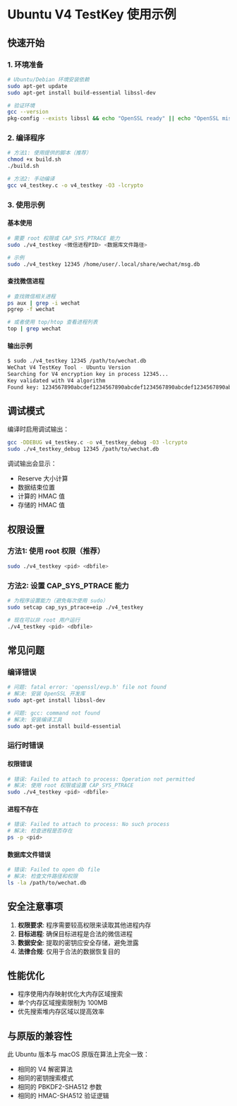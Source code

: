 # Ubuntu V4 TestKey 使用示例

## 快速开始

### 1. 环境准备
```bash
# Ubuntu/Debian 环境安装依赖
sudo apt-get update
sudo apt-get install build-essential libssl-dev

# 验证环境
gcc --version
pkg-config --exists libssl && echo "OpenSSL ready" || echo "OpenSSL missing"
```

### 2. 编译程序
```bash
# 方法1: 使用提供的脚本（推荐）
chmod +x build.sh
./build.sh

# 方法2: 手动编译
gcc v4_testkey.c -o v4_testkey -O3 -lcrypto
```

### 3. 使用示例

#### 基本使用
```bash
# 需要 root 权限或 CAP_SYS_PTRACE 能力
sudo ./v4_testkey <微信进程PID> <数据库文件路径>

# 示例
sudo ./v4_testkey 12345 /home/user/.local/share/wechat/msg.db
```

#### 查找微信进程
```bash
# 查找微信相关进程
ps aux | grep -i wechat
pgrep -f wechat

# 或者使用 top/htop 查看进程列表
top | grep wechat
```

#### 输出示例
```bash
$ sudo ./v4_testkey 12345 /path/to/wechat.db
WeChat V4 TestKey Tool - Ubuntu Version
Searching for V4 encryption key in process 12345...
Key validated with V4 algorithm
Found key: 1234567890abcdef1234567890abcdef1234567890abcdef1234567890abcdef
```

## 调试模式

编译时启用调试输出：
```bash
gcc -DDEBUG v4_testkey.c -o v4_testkey_debug -O3 -lcrypto
sudo ./v4_testkey_debug 12345 /path/to/wechat.db
```

调试输出会显示：
- Reserve 大小计算
- 数据结束位置
- 计算的 HMAC 值
- 存储的 HMAC 值

## 权限设置

### 方法1: 使用 root 权限（推荐）
```bash
sudo ./v4_testkey <pid> <dbfile>
```

### 方法2: 设置 CAP_SYS_PTRACE 能力
```bash
# 为程序设置能力（避免每次使用 sudo）
sudo setcap cap_sys_ptrace=eip ./v4_testkey

# 现在可以非 root 用户运行
./v4_testkey <pid> <dbfile>
```

## 常见问题

### 编译错误
```bash
# 问题: fatal error: 'openssl/evp.h' file not found
# 解决: 安装 OpenSSL 开发库
sudo apt-get install libssl-dev

# 问题: gcc: command not found
# 解决: 安装编译工具
sudo apt-get install build-essential
```

### 运行时错误

#### 权限错误
```bash
# 错误: Failed to attach to process: Operation not permitted
# 解决: 使用 root 权限或设置 CAP_SYS_PTRACE
sudo ./v4_testkey <pid> <dbfile>
```

#### 进程不存在
```bash
# 错误: Failed to attach to process: No such process
# 解决: 检查进程是否存在
ps -p <pid>
```

#### 数据库文件错误
```bash
# 错误: Failed to open db file
# 解决: 检查文件路径和权限
ls -la /path/to/wechat.db
```

## 安全注意事项

1. **权限要求**: 程序需要较高权限来读取其他进程内存
2. **目标进程**: 确保目标进程是合法的微信进程
3. **数据安全**: 提取的密钥应安全存储，避免泄露
4. **法律合规**: 仅用于合法的数据恢复目的

## 性能优化

- 程序使用内存映射优化大内存区域搜索
- 单个内存区域搜索限制为 100MB
- 优先搜索堆内存区域以提高效率

## 与原版的兼容性

此 Ubuntu 版本与 macOS 原版在算法上完全一致：
- 相同的 V4 解密算法
- 相同的密钥搜索模式
- 相同的 PBKDF2-SHA512 参数
- 相同的 HMAC-SHA512 验证逻辑